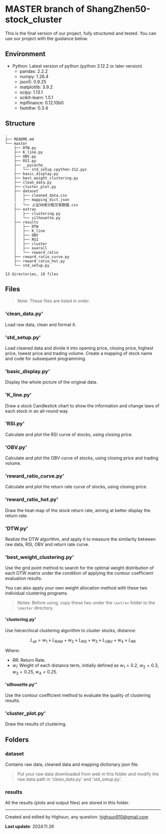 # MASTER branch of ShangZhen50-stock_cluster

This is the final version of our project, fully structured and tested. You can use our project with the guidance below.

## Environment
- Python: Latest version of python (python 3.12.2 or later version)
  - pandas: 2.2.2
  - numpy: 1.26.4
  - json5: 0.9.25
  - matplotlib: 3.9.2
  - scipy: 1.13.1
  - scikit-learn: 1.5.1
  - mplfinance: 0.12.10b0
  - fastdtw: 0.3.4

## Structure
```
.
├── README.md
└── master
    ├── DTW.py
    ├── K_line.py
    ├── OBV.py
    ├── RSI.py
    ├── __pycache__
    │   └── std_setup.cpython-312.pyc
    ├── basic_display.py
    ├── best_weight_clustering.py
    ├── clean_data.py
    ├── cluster_plot.py
    ├── dataset
    │   ├── cleaned_data.csv
    │   ├── mapping_dict.json
    │   └── 上证50成分股交易数据.csv
    ├── extras
    │   ├── clustering.py
    │   └── silhouette.py
    ├── results
    │   ├── DTW
    │   ├── K_line
    │   ├── OBV
    │   ├── RSI
    │   ├── cluster
    │   ├── overall
    │   └── reward_ratio
    ├── reward_ratio_curve.py
    ├── reward_ratio_hot.py
    └── std_setup.py

13 directories, 18 files

```

## Files
> Note: These files are listed in order.
### 'clean_data.py'
Load raw data, clean and format it.

### 'std_setup.py'
Load cleaned data and divide it into opening price, closing price, highest price, lowest price and trading volume.
Create a mapping of stock name and code for subsequent programming.

### 'basic_display.py'
Display the whole picture of the original data.

### 'K_line.py'
Draw a stock Candlestick chart to show the information and change laws of each stock in an all-round way.

### 'RSI.py'
Calculate and plot the RSI curve of stocks, using closing price.

### 'OBV.py'
Calculate and plot the OBV curve of stocks, using closing price and trading volume.

### 'reward_ratio_curve.py'
Calculate and plot the return rate curve of stocks, using closing price.

### 'reward_ratio_hot.py'
Draw the heat-map of the stock return rate, aiming at better display the return rate.

### 'DTW.py'
Realize the DTW algorithm, and apply it to measure the similarity between raw data, RSI, OBV and return rate curve.

### 'best_weight_clustering.py'
Use the grid point method to search for the optimal weight distribution of each DTW matrix under the condition of applying the contour coefficient evaluation results.

You can also apply your own weight allocation method with these two individual clustering programs.

> Notes: Before using, copy these two under the `\extras` folder to the `\master` directory.

#### 'clustering.py'
Use hierarchical clustering algorithm to cluster stocks, distance:

$$ L_{\text{all}} = w_1 \times L_{\text{RAW}} + w_2 \times L_{\text{RSI}} + w_3 \times L_{\text{OBV}} + w_4 \times L_{\text{RR}} $$

Where:
- $RR$: Return Rate.
- $w_i$: Weight of each distance term, initially defined as $w_1 = 0.2$, $w_2 = 0.3$, $w_3 = 0.25$, $w_4 = 0.25$.

#### 'silhouette.py''
Use the contour coefficient method to evaluate the quality of clustering results.

### 'cluster_plot.py'
Draw the results of clustering.

## Folders
### dataset
Contains raw data, cleaned data and mapping dictionary json file.
> Put your raw data downloaded from web in this folder and modify the raw data path in 'clean_data.py' and 'std_setup.py'.

### results
All the results (plots and output files) are stored in this folder.

---

Created and edited by Highsun, any question: highsun910@gmail.com

**Last update**: 2024.11.26

